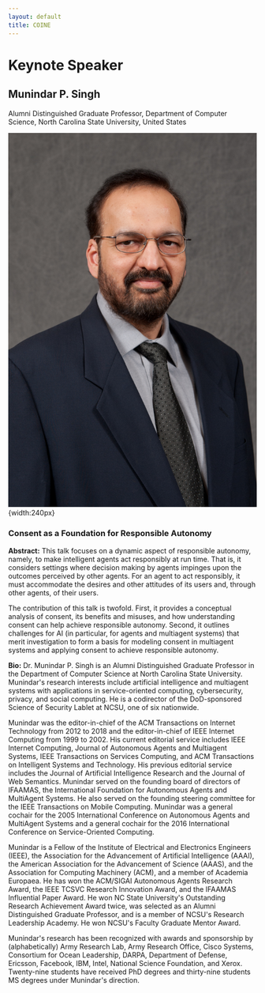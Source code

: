 ```yaml
---
layout: default
title: COINE
---
```


# Keynote Speaker



## Munindar P. Singh
Alumni Distinguished Graduate Professor, Department of Computer Science, North Carolina State University, United States

![Munindar P. Singh](images/Munindar-Singh-headshot.jpg){width:240px}

### Consent as a Foundation for Responsible Autonomy

**Abstract:** This talk focuses on a dynamic aspect of responsible autonomy, namely, to make intelligent agents act responsibly at run time.  That is, it considers settings where decision making by agents impinges upon the outcomes perceived by other agents.  For an agent to act responsibly, it must accommodate the desires and other attitudes of its users and, through other agents, of their users.

The contribution of this talk is twofold.  First, it provides a conceptual analysis of consent, its benefits and misuses, and how understanding consent can help achieve responsible autonomy.  Second, it outlines challenges for AI (in particular, for agents and multiagent systems) that merit investigation to form a basis for modeling consent in multiagent systems and applying consent to achieve responsible autonomy.

**Bio:** Dr. Munindar P. Singh is an Alumni Distinguished Graduate Professor in the Department of Computer Science at North Carolina State University.  Munindar's research interests include artificial intelligence and multiagent systems with applications in service-oriented computing, cybersecurity, privacy, and social computing.  He is a codirector of the DoD-sponsored Science of Security Lablet at NCSU, one of six nationwide.

Munindar was the editor-in-chief of the ACM Transactions on Internet Technology from 2012 to 2018 and the editor-in-chief of IEEE Internet Computing from 1999 to 2002.  His current editorial service includes IEEE Internet Computing, Journal of Autonomous Agents and Multiagent Systems, IEEE Transactions on Services Computing, and ACM Transactions on Intelligent Systems and Technology.  His previous editorial service includes the Journal of Artificial Intelligence Research and the Journal of Web Semantics.  Munindar served on the founding board of directors of IFAAMAS, the International Foundation for Autonomous Agents and MultiAgent Systems.  He also served on the founding steering committee for the IEEE Transactions on Mobile Computing.  Munindar was a general cochair for the 2005 International Conference on Autonomous Agents and MultiAgent Systems and a general cochair for the 2016 International Conference on Service-Oriented Computing.

Munindar is a Fellow of the Institute of Electrical and Electronics Engineers (IEEE), the Association for the Advancement of Artificial Intelligence (AAAI), the American Association for the Advancement of Science (AAAS), and the Association for Computing Machinery (ACM), and a member of Academia Europaea.  He has won the ACM/SIGAI Autonomous Agents Research Award, the IEEE TCSVC Research Innovation Award, and the IFAAMAS Influential Paper Award.  He won NC State University's Outstanding Research Achievement Award twice, was selected as an Alumni Distinguished Graduate Professor, and is a member of NCSU's Research Leadership Academy.  He won NCSU's Faculty Graduate Mentor Award.

Munindar's research has been recognized with awards and sponsorship by (alphabetically) Army Research Lab, Army Research Office, Cisco Systems, Consortium for Ocean Leadership, DARPA, Department of Defense, Ericsson, Facebook, IBM, Intel, National Science Foundation, and Xerox.  Twenty-nine students have received PhD degrees and thirty-nine students MS degrees under Munindar's direction.
